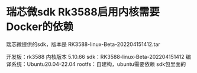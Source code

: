 # 瑞芯微sdk Rk3588启用内核需要Docker的依赖

瑞芯微提供的sdk，版本是 RK3588-linux-Beta-202204151412.tar

开发板：rk3588 
内核版本 5.10.66
sdk：RK3588-linux-Beta-202204151412
编译系统：Ubuntu20.04-22.04
rootfs：自建构，ubuntu需要依赖
sdk包里面的
